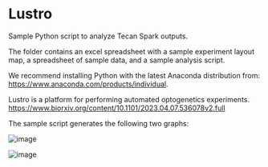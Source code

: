 # Lustro
Sample Python script to analyze Tecan Spark outputs.

The folder contains an excel spreadsheet with a sample experiment layout map, a spreadsheet of sample data, and a sample analysis script.

We recommend installing Python with the latest Anaconda distribution from: https://www.anaconda.com/products/individual.

Lustro is a platform for performing automated optogenetics experiments. https://www.biorxiv.org/content/10.1101/2023.04.07.536078v2.full

The sample script generates the following two graphs:

![image](https://github.com/mccleanlab/Lustro/assets/92339134/b5a0dec4-4dea-4183-9c9c-1edd105f6e8d)

![image](https://github.com/mccleanlab/Lustro/assets/92339134/e4c22cb5-9992-420a-ad62-105eea239dbd)
